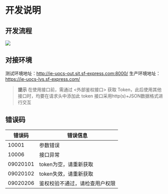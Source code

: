 # 开发说明


## 开发流程

![](https://ie-uocs-core-shenzhen-futian1-oss.sf-express.com/v1.2/AUTH_IE-UOCS-CORE/sfosspublic001/test/dev_process.png)

## 对接环境
测试环境地址：http://ie-uocs-out.sit.sf-express.com:8000/
生产环境地址：https://ie-uocs-lvs.sf-express.com/

  > **提示**
  > 在使用接口前，需通过 <外部鉴权接口> 获取 Token，此后使用其他接口时，均要在请求头中添加此 token
  > 接口采用http(s)+JSON数据格式进行交互


## 错误码
| 错误码   | 错误信息                       |
| -------- | ------------------------------ |
| 10001   | 参数错误                       |
| 10006    | 接口异常                       |
| 09020101 | token为空，请重新获取          |
| 09020102 | token失效，请重新获取          |
| 09020206 | 鉴权校验不通过，请检查用户权限 |

